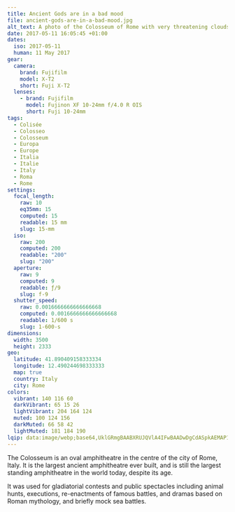 ```yaml
---
title: Ancient Gods are in a bad mood
file: ancient-gods-are-in-a-bad-mood.jpg
alt_text: A photo of the Colosseum of Rome with very threatening clouds
date: 2017-05-11 16:05:45 +01:00
dates:
  iso: 2017-05-11
  human: 11 May 2017
gear:
  camera:
    brand: Fujifilm
    model: X-T2
    short: Fuji X-T2
  lenses:
    - brand: Fujifilm
      model: Fujinon XF 10-24mm f/4.0 R OIS
      short: Fuji 10-24mm
tags:
  - Colisée
  - Colosseo
  - Colosseum
  - Europa
  - Europe
  - Italia
  - Italie
  - Italy
  - Roma
  - Rome
settings:
  focal_length:
    raw: 10
    eq35mm: 15
    computed: 15
    readable: 15 mm
    slug: 15-mm
  iso:
    raw: 200
    computed: 200
    readable: "200"
    slug: "200"
  aperture:
    raw: 9
    computed: 9
    readable: ƒ/9
    slug: f-9
  shutter_speed:
    raw: 0.0016666666666666668
    computed: 0.0016666666666666668
    readable: 1/600 s
    slug: 1-600-s
dimensions:
  width: 3500
  height: 2333
geo:
  latitude: 41.890409158333334
  longitude: 12.490244698333333
  map: true
  country: Italy
  city: Rome
colors:
  vibrant: 140 116 60
  darkVibrant: 65 15 26
  lightVibrant: 204 164 124
  muted: 100 124 156
  darkMuted: 66 58 42
  lightMuted: 181 184 190
lqip: data:image/webp;base64,UklGRmgBAABXRUJQVlA4IFwBAADwDgCdASpkAEMAP12cv1iyrCcqNtcMAlAriWcA0nba6XugT2AL/31b8IgZxc6iFYF1Rojfjpn1isQfTvQh/4WARl5FhJc1o8EAY52m5sjTZAdKhjuuv8t4yXWVb9o9ZpWOMLWQQCwBmEM8v4flZTjvwq+OZV0z2tQR7IBRkW+YdAD+vwvmSoturSmDmtKDoa39mOzaEiS2n6ptXcL8SUyuJjOwGhUo4XtFimgfkz495zDuNfG9UILE0RGyJYvu0mz7NoDT0b+2eS2zdYW6g9RWm6Ja74daho92f4XcfNl4JkEyUNP59WkKM36RD2V35Gc5biWCdcCAb9niN2/Q5UOZth70ZYM868R1bsbe8xh49MnnqkbIDikkx9uMoRKNkjP7/XtxmXPhf10CN+sOtfjQkEcWCFDHNCnD9pgZxof4nDO7+CxpfPQpjAzkw/I0dkMuhArCWdiETt3AAAA=
---
```


The Colosseum is an oval amphitheatre in the centre of the city of Rome, Italy. It is the largest ancient amphitheatre ever built, and is still the largest standing amphitheatre in the world today, despite its age.

It was used for gladiatorial contests and public spectacles including animal hunts, executions, re-enactments of famous battles, and dramas based on Roman mythology, and briefly mock sea battles.

